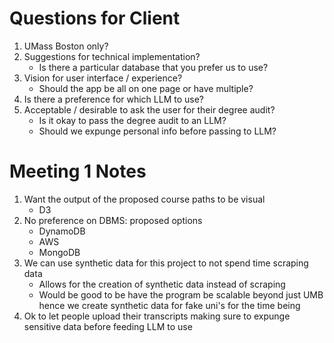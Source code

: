# Questions for Client

1. UMass Boston only?
2. Suggestions for technical implementation?
   - Is there a particular database that you prefer us to use?
3. Vision for user interface / experience?
   - Should the app be all on one page or have multiple?
4. Is there a preference for which LLM to use?
5. Acceptable / desirable to ask the user for their degree audit?
   - Is it okay to pass the degree audit to an LLM?
   - Should we expunge personal info before passing to LLM?

# Meeting 1 Notes

1. Want the output of the proposed course paths to be visual
   - D3
2. No preference on DBMS: proposed options
   - DynamoDB
   - AWS
   - MongoDB
3. We can use synthetic data for this project to not spend time scraping data
   - Allows for the creation of synthetic data instead of scraping
   - Would be good to be have the program be scalable beyond just UMB hence we create synthetic data for fake uni's for the time being
4. Ok to let people upload their transcripts making sure to expunge sensitive data before feeding LLM to use
